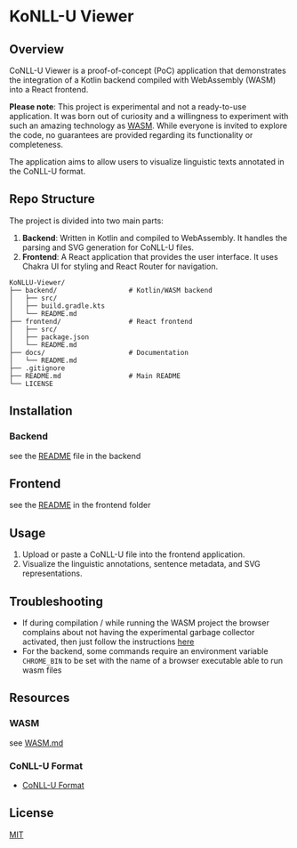 # KoNLL-U Viewer

## Overview

CoNLL-U Viewer is a proof-of-concept (PoC) application that demonstrates the integration of a Kotlin backend compiled 
with WebAssembly (WASM) into a React frontend. 

**Please note**: This project is experimental and not a ready-to-use application. It was born out of curiosity and a willingness to experiment with such an amazing technology as [WASM](https://webassembly.org/). While everyone is invited to explore the code, no guarantees are provided regarding its functionality or completeness.

The application aims to allow users to visualize linguistic texts annotated in the CoNLL-U format.

## Repo Structure

The project is divided into two main parts:

1. **Backend**: Written in Kotlin and compiled to WebAssembly. It handles the parsing and SVG generation for CoNLL-U files.
2. **Frontend**: A React application that provides the user interface. It uses Chakra UI for styling and React Router for navigation.


```
KoNLLU-Viewer/
├── backend/                  # Kotlin/WASM backend
│   ├── src/
│   ├── build.gradle.kts
│   └── README.md
├── frontend/                 # React frontend
│   ├── src/
│   ├── package.json
│   └── README.md
├── docs/                     # Documentation
│   └── README.md
├── .gitignore
├── README.md                 # Main README
└── LICENSE
```

## Installation

### Backend

see the [README](./backend/README.md) file in the backend

## Frontend

see the [README](./frontend/conllu-viewer/README.md) in the frontend folder

## Usage

1. Upload or paste a CoNLL-U file into the frontend application.
2. Visualize the linguistic annotations, sentence metadata, and SVG representations.


## Troubleshooting

- If during compilation / while running the WASM project the browser complains about not having the experimental garbage collector
activated, then just follow the instructions [here](https://kotlinlang.org/docs/wasm-get-started.html#troubleshooting)
- For the backend, some commands require an environment variable `CHROME_BIN` to be set with the name of a browser executable able to run wasm files

## Resources

### WASM

see [WASM.md](./WASM.md)


### CoNLL-U Format

- [CoNLL-U Format](https://universaldependencies.org/format.html)

## License

[MIT](./LICENSE)